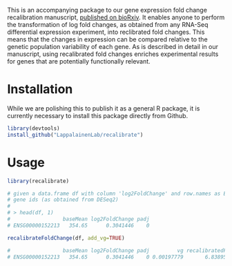 
This is an accompanying package to our gene expression fold change recalibration
manuscript, [published on bioRxiv](https://www.biorxiv.org/content/10.1101/2024.04.10.588830v1).
It enables anyone to perform the transformation of log fold changes, as obtained
from any RNA-Seq differential expression experiment, into reclibrated fold
changes. This means that the changes in expression can be compared relative
to the genetic population variability of each gene.
As is described in detail in our manuscript, using recalibrated fold changes
enriches experimental results for genes that are potentially functionally
relevant.

# Installation

While we are polishing this to publish it as a general R package, it is currently
necessary to install this package directly from Github.

```r
library(devtools)
install_github("LappalainenLab/recalibrate")
```

# Usage

```r
library(recalibrate)

# given a data.frame df with column 'log2FoldChange' and row.names as Ensembl
# gene ids (as obtained from DESeq2)
#
# > head(df, 1)
#                 baseMean log2FoldChange padj
# ENSG00000152213   354.65      0.3041446    0

recalibrateFoldChange(df, add_vg=TRUE)

#                 baseMean log2FoldChange padj         vg recalibratedFC
# ENSG00000152213   354.65      0.3041446    0 0.00197779       6.838959
```
